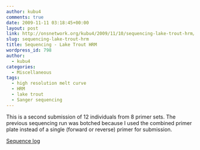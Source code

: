 ```yaml
---
author: kubu4
comments: true
date: 2009-11-11 03:18:45+00:00
layout: post
link: http://onsnetwork.org/kubu4/2009/11/10/sequencing-lake-trout-hrm/
slug: sequencing-lake-trout-hrm
title: Sequencing - Lake Trout HRM
wordpress_id: 798
author:
  - kubu4
categories:
  - Miscellaneous
tags:
  - high resolution melt curve
  - HRM
  - lake trout
  - Sanger sequencing
---
```


This is a second submission of 12 individuals from 8 primer sets. The previous sequencing run was botched because I used the combined primer plate instead of a single (forward or reverse) primer for submission.

[Sequence log](https://docs.google.com/spreadsheet/ccc?key=0AtV_gF766XZAcHljOFBWd3pLTUJwbUxkdkg1OGdCY3c&usp=sharing)
